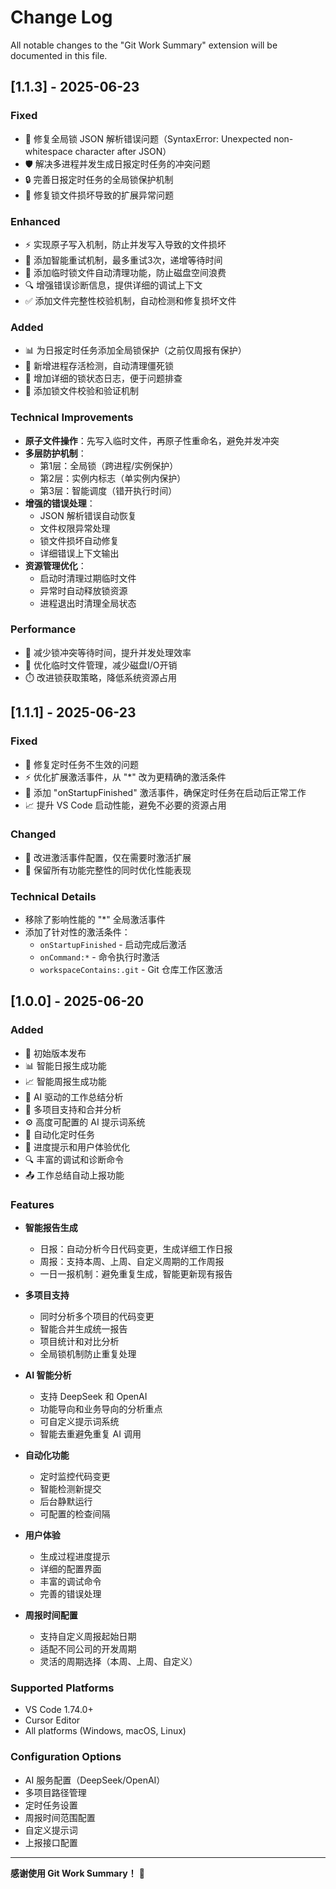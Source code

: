 # Change Log

All notable changes to the "Git Work Summary" extension will be documented in this file.

## [1.1.3] - 2025-06-23

### Fixed
- 🔧 修复全局锁 JSON 解析错误问题（SyntaxError: Unexpected non-whitespace character after JSON）
- 🛡️ 解决多进程并发生成日报定时任务的冲突问题
- 🔒 完善日报定时任务的全局锁保护机制
- 📁 修复锁文件损坏导致的扩展异常问题

### Enhanced
- ⚡ 实现原子写入机制，防止并发写入导致的文件损坏
- 🔄 添加智能重试机制，最多重试3次，递增等待时间
- 🧹 添加临时锁文件自动清理功能，防止磁盘空间浪费
- 🔍 增强错误诊断信息，提供详细的调试上下文
- ✅ 添加文件完整性校验机制，自动检测和修复损坏文件

### Added
- 📊 为日报定时任务添加全局锁保护（之前仅周报有保护）
- 🔧 新增进程存活检测，自动清理僵死锁
- 📝 增加详细的锁状态日志，便于问题排查
- 🎯 添加锁文件校验和验证机制

### Technical Improvements
- **原子文件操作**：先写入临时文件，再原子性重命名，避免并发冲突
- **多层防护机制**：
  - 第1层：全局锁（跨进程/实例保护）
  - 第2层：实例内标志（单实例内保护）  
  - 第3层：智能调度（错开执行时间）
- **增强的错误处理**：
  - JSON 解析错误自动恢复
  - 文件权限异常处理
  - 锁文件损坏自动修复
  - 详细错误上下文输出
- **资源管理优化**：
  - 启动时清理过期临时文件
  - 异常时自动释放锁资源
  - 进程退出时清理全局状态

### Performance
- 🚀 减少锁冲突等待时间，提升并发处理效率
- 💾 优化临时文件管理，减少磁盘I/O开销
- ⏱️ 改进锁获取策略，降低系统资源占用

## [1.1.1] - 2025-06-23

### Fixed
- 🔧 修复定时任务不生效的问题
- ⚡ 优化扩展激活事件，从 "*" 改为更精确的激活条件
- 🚀 添加 "onStartupFinished" 激活事件，确保定时任务在启动后正常工作
- 📈 提升 VS Code 启动性能，避免不必要的资源占用

### Changed
- 🎯 改进激活事件配置，仅在需要时激活扩展
- 🔄 保留所有功能完整性的同时优化性能表现

### Technical Details
- 移除了影响性能的 "*" 全局激活事件
- 添加了针对性的激活条件：
  - `onStartupFinished` - 启动完成后激活
  - `onCommand:*` - 命令执行时激活
  - `workspaceContains:.git` - Git 仓库工作区激活

## [1.0.0] - 2025-06-20

### Added
- 🎉 初始版本发布
- 📊 智能日报生成功能
- 📈 智能周报生成功能
- 🤖 AI 驱动的工作总结分析
- 🏢 多项目支持和合并分析
- ⚙️ 高度可配置的 AI 提示词系统
- 🔄 自动化定时任务
- 📱 进度提示和用户体验优化
- 🔍 丰富的调试和诊断命令
- 📤 工作总结自动上报功能

### Features
- **智能报告生成**
  - 日报：自动分析今日代码变更，生成详细工作日报
  - 周报：支持本周、上周、自定义周期的工作周报
  - 一日一报机制：避免重复生成，智能更新现有报告

- **多项目支持**
  - 同时分析多个项目的代码变更
  - 智能合并生成统一报告
  - 项目统计和对比分析
  - 全局锁机制防止重复处理

- **AI 智能分析**
  - 支持 DeepSeek 和 OpenAI
  - 功能导向和业务导向的分析重点
  - 可自定义提示词系统
  - 智能去重避免重复 AI 调用

- **自动化功能**
  - 定时监控代码变更
  - 智能检测新提交
  - 后台静默运行
  - 可配置的检查间隔

- **用户体验**
  - 生成过程进度提示
  - 详细的配置界面
  - 丰富的调试命令
  - 完善的错误处理

- **周报时间配置**
  - 支持自定义周报起始日期
  - 适配不同公司的开发周期
  - 灵活的周期选择（本周、上周、自定义）

### Supported Platforms
- VS Code 1.74.0+
- Cursor Editor
- All platforms (Windows, macOS, Linux)

### Configuration Options
- AI 服务配置（DeepSeek/OpenAI）
- 多项目路径管理
- 定时任务设置
- 周报时间范围配置
- 自定义提示词
- 上报接口配置

---

**感谢使用 Git Work Summary！** 🎉 